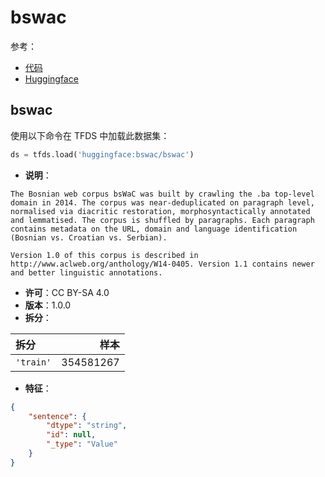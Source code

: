 # bswac

参考：

- [代码](https://github.com/huggingface/datasets/blob/master/datasets/bswac)
- [Huggingface](https://huggingface.co/datasets/bswac)

## bswac

使用以下命令在 TFDS 中加载此数据集：

```python
ds = tfds.load('huggingface:bswac/bswac')
```

- **说明**：

```
The Bosnian web corpus bsWaC was built by crawling the .ba top-level domain in 2014. The corpus was near-deduplicated on paragraph level, normalised via diacritic restoration, morphosyntactically annotated and lemmatised. The corpus is shuffled by paragraphs. Each paragraph contains metadata on the URL, domain and language identification (Bosnian vs. Croatian vs. Serbian).

Version 1.0 of this corpus is described in http://www.aclweb.org/anthology/W14-0405. Version 1.1 contains newer and better linguistic annotations.
```

- **许可**：CC BY-SA 4.0
- **版本**：1.0.0
- **拆分**：

拆分 | 样本
:-- | --:
`'train'` | 354581267

- **特征**：

```json
{
    "sentence": {
        "dtype": "string",
        "id": null,
        "_type": "Value"
    }
}
```
